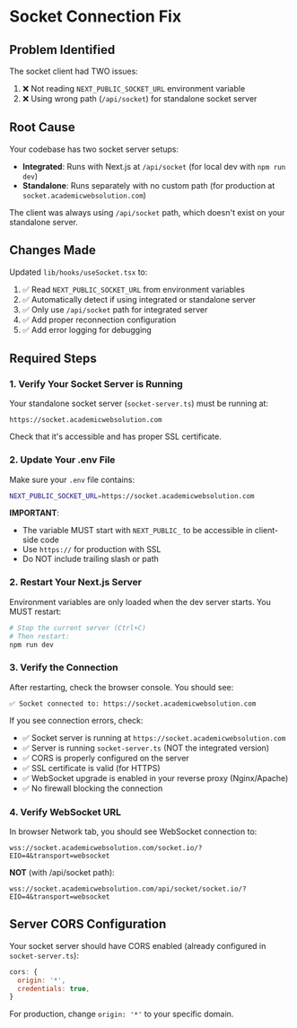 # Socket Connection Fix

## Problem Identified
The socket client had TWO issues:
1. ❌ Not reading `NEXT_PUBLIC_SOCKET_URL` environment variable
2. ❌ Using wrong path (`/api/socket`) for standalone socket server

## Root Cause
Your codebase has two socket server setups:
- **Integrated**: Runs with Next.js at `/api/socket` (for local dev with `npm run dev`)
- **Standalone**: Runs separately with no custom path (for production at `socket.academicwebsolution.com`)

The client was always using `/api/socket` path, which doesn't exist on your standalone server.

## Changes Made
Updated `lib/hooks/useSocket.tsx` to:
1. ✅ Read `NEXT_PUBLIC_SOCKET_URL` from environment variables
2. ✅ Automatically detect if using integrated or standalone server
3. ✅ Only use `/api/socket` path for integrated server
4. ✅ Add proper reconnection configuration
5. ✅ Add error logging for debugging

## Required Steps

### 1. Verify Your Socket Server is Running
Your standalone socket server (`socket-server.ts`) must be running at:
```
https://socket.academicwebsolution.com
```

Check that it's accessible and has proper SSL certificate.

### 2. Update Your .env File
Make sure your `.env` file contains:
```bash
NEXT_PUBLIC_SOCKET_URL=https://socket.academicwebsolution.com
```

**IMPORTANT**: 
- The variable MUST start with `NEXT_PUBLIC_` to be accessible in client-side code
- Use `https://` for production with SSL
- Do NOT include trailing slash or path

### 2. Restart Your Next.js Server
Environment variables are only loaded when the dev server starts. You MUST restart:

```bash
# Stop the current server (Ctrl+C)
# Then restart:
npm run dev
```

### 3. Verify the Connection
After restarting, check the browser console. You should see:
```
✅ Socket connected to: https://socket.academicwebsolution.com
```

If you see connection errors, check:
- ✅ Socket server is running at `https://socket.academicwebsolution.com`
- ✅ Server is running `socket-server.ts` (NOT the integrated version)
- ✅ CORS is properly configured on the server
- ✅ SSL certificate is valid (for HTTPS)
- ✅ WebSocket upgrade is enabled in your reverse proxy (Nginx/Apache)
- ✅ No firewall blocking the connection

### 4. Verify WebSocket URL
In browser Network tab, you should see WebSocket connection to:
```
wss://socket.academicwebsolution.com/socket.io/?EIO=4&transport=websocket
```

**NOT** (with /api/socket path):
```
wss://socket.academicwebsolution.com/api/socket/socket.io/?EIO=4&transport=websocket
```

## Server CORS Configuration
Your socket server should have CORS enabled (already configured in `socket-server.ts`):
```javascript
cors: {
  origin: '*',
  credentials: true,
}
```

For production, change `origin: '*'` to your specific domain.
